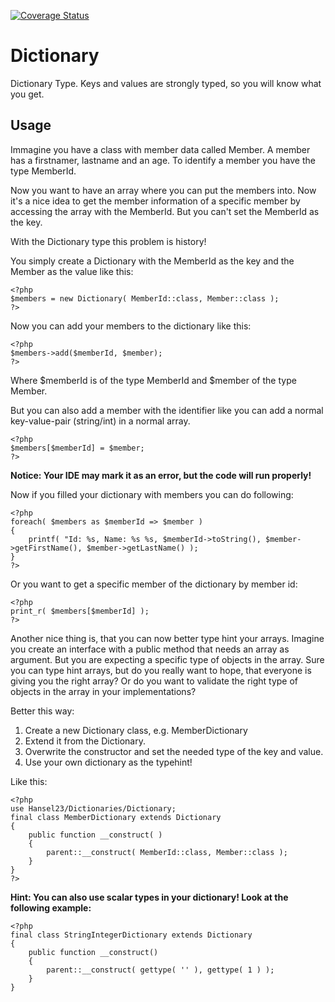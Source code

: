 [![Coverage Status](https://coveralls.io/repos/github/Hansel23/GenericLists/badge.svg?branch=master)](https://coveralls.io/github/Hansel23/GenericLists?branch=master)

# Dictionary

Dictionary Type. Keys and values are strongly typed, so you will know what you get.

## Usage

Immagine you have a class with member data called Member.
A member has a firstnamer, lastname and an age. To identify a member you have the type MemberId.

Now you want to have an array where you can put the members into. 
Now it's a nice idea to get the member information of a specific member by accessing the array with the MemberId.
But you can't set the MemberId as the key. 

With the Dictionary type this problem is history!

You simply create a Dictionary with the MemberId as the key and the Member as the value like this:

	<?php
	$members = new Dictionary( MemberId::class, Member::class );
	?>
	
Now you can add your members to the dictionary like this:

	<?php	
	$members->add($memberId, $member);
	?>
    
Where $memberId is of the type MemberId and $member of the type Member.

But you can also add a member with the identifier like you can add a normal key-value-pair (string/int) in a normal array.

	<?php	
	$members[$memberId] = $member;
	?>

**Notice: Your IDE may mark it as an error, but the code will run properly!**

Now if you filled your dictionary with members you can do following:

    <?php
    foreach( $members as $memberId => $member )
    {
        printf( "Id: %s, Name: %s %s, $memberId->toString(), $member->getFirstName(), $member->getLastName() );
    }
    ?>

Or you want to get a specific member of the dictionary by member id:

    <?php
    print_r( $members[$memberId] );
    ?>

Another nice thing is, that you can now better type hint your arrays.
Imagine you create an interface with a public method that needs an array as argument.
But you are expecting a specific type of objects in the array. Sure you can type hint arrays, but do you really want to hope, that everyone is giving you the right array?
Or do you want to validate the right type of objects in the array in your implementations?

Better this way: 

1. Create a new Dictionary class, e.g. MemberDictionary
2. Extend it from the Dictionary.
3. Overwrite the constructor and set the needed type of the key and value.
4. Use your own dictionary as the typehint!

Like this: 
   
    <?php
    use Hansel23/Dictionaries/Dictionary;
    final class MemberDictionary extends Dictionary
    {
        public function __construct( )
        { 
            parent::__construct( MemberId::class, Member::class );
        }
    }
    ?>

**Hint: You can also use scalar types in your dictionary! Look at the following example:**
    
    <?php
    final class StringIntegerDictionary extends Dictionary
    {
        public function __construct()
        {
            parent::__construct( gettype( '' ), gettype( 1 ) );
        }
    }